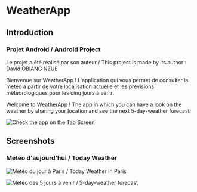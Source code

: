 # WeatherApp
## Introduction
### Projet Android / Android Project

Le projet a été réalisé par son auteur / This project is made by its author : David OBIANG NZUE 

Bienvenue sur WeatherApp ! L'application qui vous permet de consulter la météo à partir de votre localisation actuelle et 
les prévisions météorologiques pour les cinq jours à venir.

Welcome to WeatherApp ! The app in which you can have a look on the weather by sharing your location 
and see the next 5-day-weather forecast.

![Check the app on the Tab Screen](https://user-images.githubusercontent.com/45243678/55495397-195c8b80-563d-11e9-92d9-bbf7ea9b5407.jpg)

## Screenshots
### Météo d'aujourd'hui / Today Weather 
![Météo du jour à Paris / Today Weather in Paris](https://user-images.githubusercontent.com/45243678/55499931-6e9d9a80-5647-11e9-940f-9bf0dec16701.jpg)


![Météo des 5 jours à venir / 5-day-weather forecast]()
